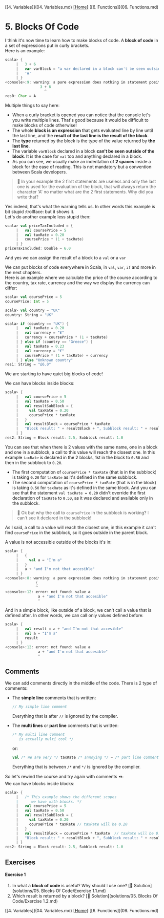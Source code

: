 [[4. Variables]](04. Variables.md) [[Home]](../ReadMe.md) [[6. Functions]](06. Functions.md)

# 5. Blocks Of Code

I think it's now time to learn how to make blocks of code. A **block of code** in a set of expressions put in curly brackets.  
Here is an example:
```scala
scala> {
     |   3 + 6
     |   var varBlock = "a var declared in a block can't be seen outside of the block"
     |   'A'
     | }
<console>:9: warning: a pure expression does nothing in statement position; you may be omitting necessary parentheses
                3 + 6
                  ^
res0: Char = A
```
Multiple things to say here:
* When a curly bracket is opened you can notice that the console let's you write multiple lines. That's good because it would be difficult to make blocks of code otherwise!
* The whole **block is an expression** that gets evaluated line by line until the last line, and the **result of the last line is the result of the block**.
* The **type** returned by the block is the type of the value returned by **the last line**.
* The variable `varBlock` declared in a block **can't be seen outside of the block**. It is the case for `val` too and anything declared in a block.
* As you can see, we usually make an indentation of **2 spaces** inside a block for the ease of reading. This is not mandatory but a convention between Scala developers.

> :raising_hand: In your example the 2 first statements are useless and only the last one is used for the evaluation of the block, that will always return the character 'A' no matter what are the 2 first statements. Why did you write that?

Yes indeed, that's what the warning tells us. In other words this example is bit stupid :trollface: but it shows it.  
Let's do another example less stupid then:
```scala
scala> val priceTaxIncluded = {
     |   val coursePrice = 5
     |   val taxRate = 0.20
     |   coursePrice * (1 + taxRate)
     | }
priceTaxIncluded: Double = 6.0
```
And yes we can assign the result of a block to a `val` or a `var`

We can put blocks of code everywhere in Scala, in `val`, `var`, `if` and more in the next chapters.  
Here is an example where we calculate the price of the course according to the country, tax rate, currency and the way we display the currency can differ:
```scala
scala> val coursePrice = 5
coursePrice: Int = 5

scala> val country = "UK"
country: String = "UK"

scala> if (country == "UK") {
     |   val taxRate = 0.20
     |   val currency = "£"
     |   currency + coursePrice * (1 + taxRate)
     | } else if (country == "Greece") {
     |   val taxRate = 0.23
     |   val currency = "€"
     |   coursePrice * (1 + taxRate) + currency
     | } else "Unknown country"
res1: String = "£6.0"
```

We are starting to have quiet big blocks of code!

We can have blocks inside blocks:
```scala
scala> {
     |   val coursePrice = 5
     |   val taxRate = 0.50
     |   val resultSubBlock = {
     |     val taxRate = 0.20
     |     coursePrice * taxRate
     |   }
     |   val resultBlock = coursePrice * taxRate
     |   "Block result: " + resultBlock + ", Subblock result: " + resultSubBlock
     | }
res2: String = Block result: 2.5, Subblock result: 1.0
```
You can see that when there is 2 values with the same name, one in a block and one in a subblock, a call to this value will reach the closest one.
In this example `taxRate` is declared in the 2 blocks, 1st in the block to `0.50` and then in the subblock to `0.20`.  
* The first computation of `coursePrice * taxRate` (that is in the subblock) is taking `0.20` for `taxRate` as it's defined in the same subblock.  
* The second computation of `coursePrice * taxRate` (that is in the block) is taking `0.50` for `taxRate` as it's defined in the same block. And you can see that the statement `val taxRate = 0.20` didn't override the first declaration of `taxRate` to `0.50`, as it was declared and available only in the subblock.

> :raising_hand: Ok but why the call to `coursePrice` in the subblock is working? I can't see it declared in the subblock!

As I said, a call to a value will reach the closest one, in this example it can't find `coursePrice` in the subblock, so it goes outside in the parent block.

A value is not accessible outside of the blocks it's in:
```scala
scala> {
     |   {
     |     val a = "I'm a"
     |   }
     |   a + "and I'm not that accesible"
     | }
<console>:8: warning: a pure expression does nothing in statement position; you may be omitting necessary parentheses
              {
              ^
<console>:12: error: not found: value a
               a + "and I'm not that accesible"
               ^
```

And in a simple block, like outside of a block, we can't call a value that is defined after. In other words, we can call only values defined before:
```scala
scala> {
     |   val result = a + "and I'm not that accesible"
     |   val a = "I'm a"
     |   result
     | }
<console>:12: error: not found: value a
               a + "and I'm not that accesible"
               ^
```

## Comments

We can add comments directly in the middle of the code. There is 2 type of comments: 
* The **simple line** comments that is written:
  ```scala
  // My simple line comment
  ```
  
  Everything that is after `//` is ignored by the compiler.
* The **multi lines** or **part line** comments that is written:
  ```scala
  /* My multi line comment
     is actually multi cool */
  ```
  
  or:
  ```scala
  val /* We are very */ taxRate /* annoying */ = /* part line comments */ 0.50
  ```
  
  Everything that is between `/*` and `*/` is ignored by the compiler.

So let's rewind the course and try again with comments :rewind::  
We can have blocks inside blocks:
```scala
scala> {
     |   /* This example shows the different scopes 
     |      we have with blocks. */
     |   val coursePrice = 5
     |   val taxRate = 0.50
     |   val resultSubBlock = {
     |     val taxRate = 0.20
     |     coursePrice * taxRate // taxRate will be 0.20
     |   }
     |   val resultBlock = coursePrice * taxRate  // taxRate will be 0.50
     |   "Block result: " + resultBlock + ", Subblock result: " + resultSubBlock
     | }
res2: String = Block result: 2.5, Subblock result: 1.0
```

## Exercises

#### Exercise 1
1. In what a **block of code** is useful? Why should I use one? [:scroll: Solution](solutions/05. Blocks Of Code/Exercise 1.1.md)
2. Which result is returned by a block? [:scroll: Solution](solutions/05. Blocks Of Code/Exercise 1.2.md)

[[4. Variables]](04. Variables.md) [[Home]](../ReadMe.md) [[6. Functions]](06. Functions.md)
